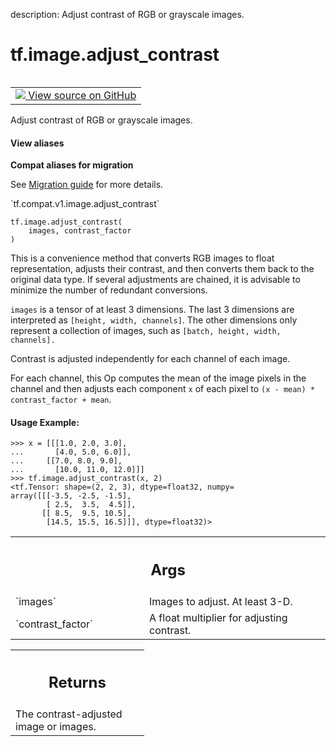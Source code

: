 description: Adjust contrast of RGB or grayscale images.

<div itemscope itemtype="http://developers.google.com/ReferenceObject">
<meta itemprop="name" content="tf.image.adjust_contrast" />
<meta itemprop="path" content="Stable" />
</div>

# tf.image.adjust_contrast

<!-- Insert buttons and diff -->

<table class="tfo-notebook-buttons tfo-api nocontent" align="left">
<td>
  <a target="_blank" href="https://github.com/tensorflow/tensorflow/blob/r2.2/tensorflow/python/ops/image_ops_impl.py#L1846-L1899">
    <img src="https://www.tensorflow.org/images/GitHub-Mark-32px.png" />
    View source on GitHub
  </a>
</td>
</table>



Adjust contrast of RGB or grayscale images.

<section class="expandable">
  <h4 class="showalways">View aliases</h4>
  <p>
<b>Compat aliases for migration</b>
<p>See
<a href="https://www.tensorflow.org/guide/migrate">Migration guide</a> for
more details.</p>
<p>`tf.compat.v1.image.adjust_contrast`</p>
</p>
</section>

<pre class="devsite-click-to-copy prettyprint lang-py tfo-signature-link">
<code>tf.image.adjust_contrast(
    images, contrast_factor
)
</code></pre>



<!-- Placeholder for "Used in" -->

This is a convenience method that converts RGB images to float
representation, adjusts their contrast, and then converts them back to the
original data type. If several adjustments are chained, it is advisable to
minimize the number of redundant conversions.

`images` is a tensor of at least 3 dimensions.  The last 3 dimensions are
interpreted as `[height, width, channels]`.  The other dimensions only
represent a collection of images, such as `[batch, height, width, channels].`

Contrast is adjusted independently for each channel of each image.

For each channel, this Op computes the mean of the image pixels in the
channel and then adjusts each component `x` of each pixel to
`(x - mean) * contrast_factor + mean`.

#### Usage Example:



```
>>> x = [[[1.0, 2.0, 3.0],
...       [4.0, 5.0, 6.0]],
...     [[7.0, 8.0, 9.0],
...       [10.0, 11.0, 12.0]]]
>>> tf.image.adjust_contrast(x, 2)
<tf.Tensor: shape=(2, 2, 3), dtype=float32, numpy=
array([[[-3.5, -2.5, -1.5],
        [ 2.5,  3.5,  4.5]],
       [[ 8.5,  9.5, 10.5],
        [14.5, 15.5, 16.5]]], dtype=float32)>
```

<!-- Tabular view -->
 <table class="responsive fixed orange">
<colgroup><col width="214px"><col></colgroup>
<tr><th colspan="2"><h2 class="add-link">Args</h2></th></tr>

<tr>
<td>
`images`
</td>
<td>
Images to adjust.  At least 3-D.
</td>
</tr><tr>
<td>
`contrast_factor`
</td>
<td>
A float multiplier for adjusting contrast.
</td>
</tr>
</table>



<!-- Tabular view -->
 <table class="responsive fixed orange">
<colgroup><col width="214px"><col></colgroup>
<tr><th colspan="2"><h2 class="add-link">Returns</h2></th></tr>
<tr class="alt">
<td colspan="2">
The contrast-adjusted image or images.
</td>
</tr>

</table>

